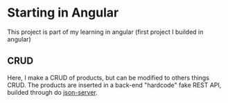 # Starting in Angular

This project is part of my learning in angular (first project I builded in angular)

## CRUD

Here, I make a CRUD of products, but can be modified to others things CRUD. The products are inserted in a back-end "hardcode" fake REST API, builded through do [json-server](https://www.npmjs.com/package/json-server).
